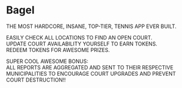 # Bagel

THE MOST HARDCORE, INSANE, TOP-TIER, TENNIS APP EVER BUILT.

EASILY CHECK ALL LOCATIONS TO FIND AN OPEN COURT.\
UPDATE COURT AVAILABILITY YOURSELF TO EARN TOKENS.\
REDEEM TOKENS FOR AWESOME PRIZES.

SUPER COOL AWESOME BONUS:\
ALL REPORTS ARE AGGREGATED AND SENT TO THEIR RESPECTIVE MUNICIPALITIES TO ENCOURAGE COURT UPGRADES AND PREVENT COURT DESTRUCTION!!
